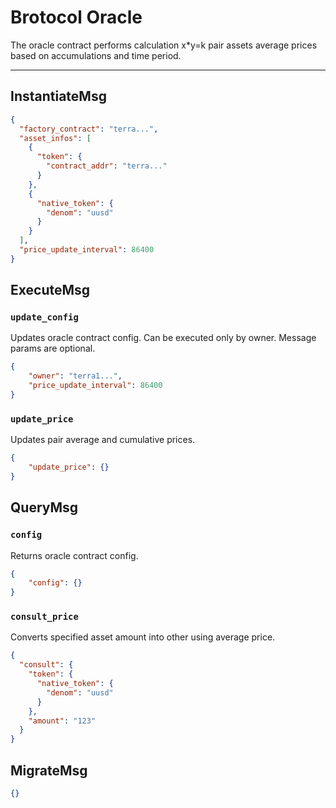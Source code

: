 # Brotocol Oracle

The oracle contract performs calculation x*y=k pair assets average prices based on accumulations and time period.

---

## InstantiateMsg

```json
{
  "factory_contract": "terra...",
  "asset_infos": [
    {
      "token": {
        "contract_addr": "terra..."
      }
    },
    {
      "native_token": {
        "denom": "uusd"
      }
    }
  ],
  "price_update_interval": 86400
}
```

## ExecuteMsg

### `update_config`

Updates oracle contract config. Can be executed only by owner.
Message params are optional.

```json
{
    "owner": "terra1...",
    "price_update_interval": 86400
}
```

### `update_price`

Updates pair average and cumulative prices.

```json
{
    "update_price": {}
}
```

## QueryMsg

### `config`

Returns oracle contract config.

```json
{
    "config": {}
}
```

### `consult_price`

Converts specified asset amount into other using average price.

```json
{
  "consult": {
    "token": {
      "native_token": {
        "denom": "uusd"
      }
    },
    "amount": "123"
  }
}
```

## MigrateMsg

```json
{}
```
